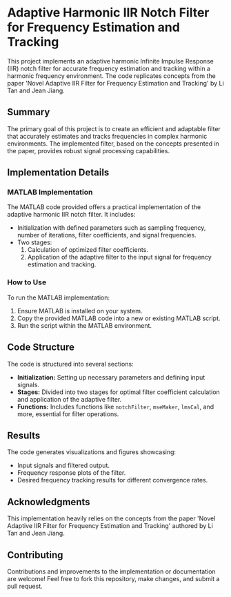 # Adaptive Harmonic IIR Notch Filter for Frequency Estimation and Tracking

This project implements an adaptive harmonic Infinite Impulse Response (IIR) notch filter for accurate frequency estimation and tracking within a harmonic frequency environment. The code replicates concepts from the paper 'Novel Adaptive IIR Filter for Frequency Estimation and Tracking' by Li Tan and Jean Jiang.

## Summary

The primary goal of this project is to create an efficient and adaptable filter that accurately estimates and tracks frequencies in complex harmonic environments. The implemented filter, based on the concepts presented in the paper, provides robust signal processing capabilities.

## Implementation Details

### MATLAB Implementation

The MATLAB code provided offers a practical implementation of the adaptive harmonic IIR notch filter. It includes:

- Initialization with defined parameters such as sampling frequency, number of iterations, filter coefficients, and signal frequencies.
- Two stages: 
  1. Calculation of optimized filter coefficients.
  2. Application of the adaptive filter to the input signal for frequency estimation and tracking.

### How to Use

To run the MATLAB implementation:

1. Ensure MATLAB is installed on your system.
2. Copy the provided MATLAB code into a new or existing MATLAB script.
3. Run the script within the MATLAB environment.

## Code Structure

The code is structured into several sections:

- **Initialization:** Setting up necessary parameters and defining input signals.
- **Stages:** Divided into two stages for optimal filter coefficient calculation and application of the adaptive filter.
- **Functions:** Includes functions like `notchFilter`, `mseMaker`, `lmsCal`, and more, essential for filter operations.

## Results

The code generates visualizations and figures showcasing:

- Input signals and filtered output.
- Frequency response plots of the filter.
- Desired frequency tracking results for different convergence rates.

## Acknowledgments

This implementation heavily relies on the concepts from the paper 'Novel Adaptive IIR Filter for Frequency Estimation and Tracking' authored by Li Tan and Jean Jiang.

## Contributing

Contributions and improvements to the implementation or documentation are welcome! Feel free to fork this repository, make changes, and submit a pull request.

